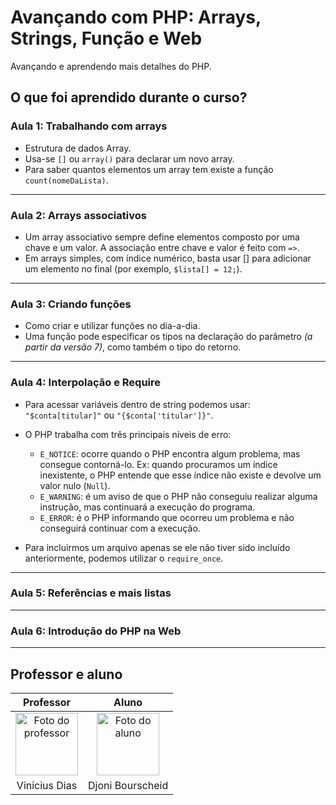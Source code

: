 # Avançando com PHP: Arrays, Strings, Função e Web

Avançando e aprendendo mais detalhes do PHP.

## O que foi aprendido durante o curso?

### Aula 1: Trabalhando com arrays

- Estrutura de dados Array.
- Usa-se `[]` ou `array()` para declarar um novo array.
- Para saber quantos elementos um array tem existe a função `count(nomeDaLista)`.

---

### Aula 2: Arrays associativos

- Um array associativo sempre define elementos composto por uma chave e um valor. A associação entre chave e valor é feito com `=>`.
- Em arrays simples, com índice numérico, basta usar [] para adicionar um elemento no final (por exemplo, `$lista[] = 12;`).

---

### Aula 3: Criando funções

- Como criar e utilizar funções no dia-a-dia.
- Uma função pode especificar os tipos na declaração do parâmetro *(a partir da versão 7)*, como também o tipo do retorno.

---

### Aula 4: Interpolação e Require

- Para acessar variáveis dentro de string podemos usar: `"$conta[titular]"` ou `"{$conta['titular']}"`.

- O PHP trabalha com três principais níveis de erro:
  - `E_NOTICE`: ocorre quando o PHP encontra algum problema, mas consegue contorná-lo. Ex: quando procuramos um índice inexistente, o PHP entende que esse índice não existe e devolve um valor nulo (`Null`).  
  - `E_WARNING`: é um aviso de que o PHP não conseguiu realizar alguma instrução, mas continuará a execução do programa.
  - `E_ERROR`: é o PHP informando que ocorreu um problema e não conseguirá continuar com a execução.

- Para incluirmos um arquivo apenas se ele não tiver sido incluído anteriormente, podemos utilizar o `require_once`.

---

### Aula 5: Referências e mais listas

---

### Aula 6: Introdução do PHP na Web

---

## Professor e aluno

Professor | Aluno
:---:     | :---:
<a href="https://github.com/cviniciussdias" target="_blank" rel="noopener noreferrer"><img width="100" height="100" src="https://github.com/cviniciussdias.png" alt="Foto do professor" title="Foto do professor"></a> | <a href="https://github.com/djonibourscheid" target="_blank" rel="noopener noreferrer"><img width="100" height="100" src="https://github.com/djonibourscheid.png" alt="Foto do aluno" title="Foto do aluno"></a>
Vinicius Dias | Djoni Bourscheid
